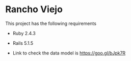 # Rancho Viejo

This project has the following requirements

* Ruby 2.4.3

* Rails 5.1.5

* Link to check the data model is https://goo.gl/bJpk7R